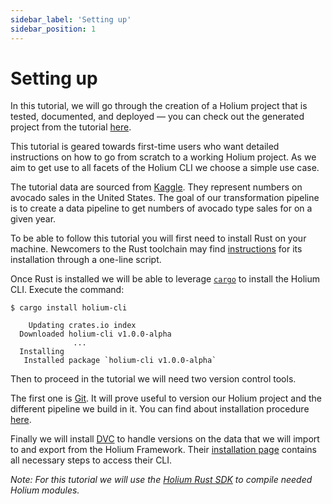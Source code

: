 ```yaml
---
sidebar_label: 'Setting up'
sidebar_position: 1
---
```


# Setting up

In this tutorial, we will go through the creation of a Holium project that is tested, documented, 
and deployed — you can check out the generated project from the tutorial [here](https://github.com/polyphene/getting-started).

This tutorial is geared towards first-time users who want detailed instructions on how to go from scratch to
a working Holium project. As we aim to get use to all facets of the Holium CLI we choose a simple use case.

The tutorial data are sourced from [Kaggle](https://www.kaggle.com/). They represent numbers on
avocado sales in the United States. The goal of our transformation pipeline is to create a data
pipeline to get numbers of avocado type sales for on a given year.

To be able to follow this tutorial you will first need to install Rust on your machine.
Newcomers to the Rust toolchain may find [instructions](https://www.rust-lang.org/tools/install) for its 
installation through a one-line script.

Once Rust is installed we will be able to leverage [`cargo`](https://doc.rust-lang.org/cargo/) to 
install the Holium CLI. Execute the command:
```shell
$ cargo install holium-cli

    Updating crates.io index
  Downloaded holium-cli v1.0.0-alpha
              ...
  Installing
   Installed package `holium-cli v1.0.0-alpha`
```

Then to proceed in the tutorial we will need two version control tools. 

The first one is [Git](https://git-scm.com/). It will prove useful to version our Holium project and the different pipeline
we build in it. You can find about installation procedure [here](https://git-scm.com).

Finally we will install [DVC](https://dvc.org/) to handle versions on the data that we will import to
and export from the Holium Framework. Their [installation page](https://dvc.org/doc/install) contains all necessary steps to access
their CLI.


_Note: For this tutorial we will use the [Holium Rust SDK](https://github.com/polyphene/holium-rs-sdk) to 
compile needed Holium modules._
